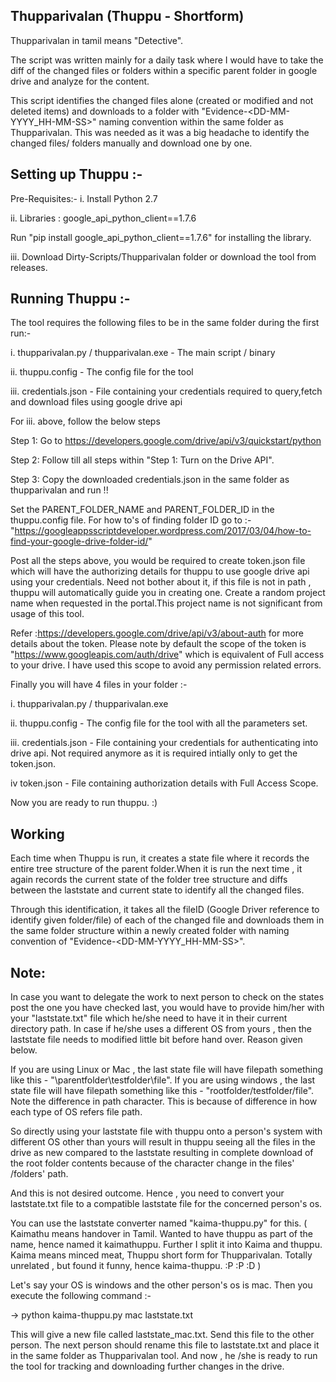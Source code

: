 Thupparivalan (Thuppu - Shortform)
----------------------------------

Thupparivalan in tamil means "Detective".

The script was written mainly for a daily task where I would have to take the diff of the changed files or folders within a specific parent folder in google drive and analyze for the content. 

This script identifies the changed files alone (created or modified and not deleted items) and downloads to a folder with "Evidence-<DD-MM-YYYY_HH-MM-SS>" naming convention within the same folder as Thupparivalan. This was needed as it was a big headache to identify the changed files/ folders manually and download one by one.


Setting up Thuppu :-
-----------------------------------

Pre-Requisites:-
i. Install Python 2.7

ii. Libraries :
  google_api_python_client==1.7.6
  
  Run "pip install google_api_python_client==1.7.6" for installing the library.
  
iii. Download Dirty-Scripts/Thupparivalan folder or download the tool from releases.


Running Thuppu :-
------------------

The tool requires the following files to be in the same folder during the first run:-

i. thupparivalan.py / thupparivalan.exe - The main script / binary

ii. thuppu.config - The config file for the tool

iii. credentials.json - File containing your credentials required to query,fetch and download files using google drive api 

For iii. above, follow the below steps 

Step 1: Go to https://developers.google.com/drive/api/v3/quickstart/python

Step 2: Follow till all steps within  "Step 1: Turn on the Drive API".

Step 3: Copy the downloaded credentials.json in the same folder as thupparivalan and run !!


Set the PARENT_FOLDER_NAME and PARENT_FOLDER_ID in the thuppu.config file.
For how to's of  finding folder ID  go to :-
"https://googleappsscriptdeveloper.wordpress.com/2017/03/04/how-to-find-your-google-drive-folder-id/"

Post all the steps above, you would be required to create token.json file which will have the authorizing details for thuppu to use google drive api using your credentials. Need not bother about it, if this file is not in path , thuppu will automatically guide you in creating one. Create a random project name when requested in the portal.This project name is not significant from usage of this tool.

Refer :https://developers.google.com/drive/api/v3/about-auth for more details about the token. Please note by default the scope of the token is "https://www.googleapis.com/auth/drive" which is equivalent of Full access to your drive. I have used this scope to avoid any permission related errors.


Finally you will have 4 files in your folder :-

i. thupparivalan.py / thupparivalan.exe 

ii. thuppu.config - The config file for the tool with all the parameters set.

iii. credentials.json - File containing your credentials for authenticating into drive api. Not required anymore as it is required intially only to get the token.json. 

iv token.json - File containing authorization details with Full Access Scope.

Now you are ready to run thuppu. :) 


Working 
--------

Each time when Thuppu is run, it creates a state file where it records the entire tree structure of the parent folder.When it is run the next time , it again records the current state of the folder tree structure and diffs between the laststate and current state to identify all the changed files.

Through this identification, it takes all the fileID (Google Driver reference to identify given folder/file) of each of the changed file and downloads them in the same folder structure within a newly created folder with naming convention of "Evidence-<DD-MM-YYYY_HH-MM-SS>". 

Note:
-----

In case you want to delegate the work to next person to check on the states post the one you have checked last, you would have to provide him/her with your "laststate.txt" file which he/she need to have it in their current directory path. In case if he/she uses a different OS from yours , then the laststate file needs to modified little bit before hand over. Reason given below.

If you are using Linux or Mac , the last state file will have filepath something like this -  "\parentfolder\testfolder\file".
If you are using windows , the last state file will have filepath something like this - "rootfolder/testfolder/file". Note the difference in path character. This is because of difference in how each type of OS refers file path.

So directly using your laststate file with thuppu onto a person's system with different OS other than yours will result in thuppu seeing all the files in the drive as new compared to the laststate resulting in complete download of the root folder contents because of the character change in the files' /folders' path. 

And this is not desired outcome. Hence , you need to convert your laststate.txt file to a compatible laststate file for the concerned person's os.

You can use the laststate converter named "kaima-thuppu.py" for this. 
( Kaimathu means handover in Tamil. Wanted to have thuppu as part of the name, hence named it kaimathuppu. Further I split it into Kaima and thuppu. Kaima means minced meat, Thuppu short form for Thupparivalan. Totally unrelated , but found it funny, hence kaima-thuppu. :P :P :D )

Let's say your OS is windows and the other person's os is mac.
Then you execute the following command :-

-> python kaima-thuppu.py mac laststate.txt

This will give a new file called laststate_mac.txt. Send this file to the other person.
The next person should rename this file to laststate.txt and place it in the same folder as Thupparivalan tool. And now , he /she is ready to run the tool for tracking and downloading further changes in the drive.
